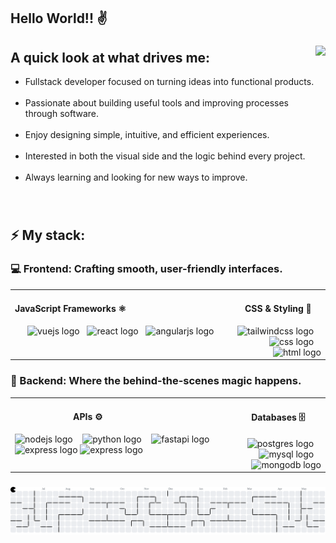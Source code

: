<h2 align="left">Hello World!! ✌️</h2>

### 

<img align="right" height="275" src="https://raw.githubusercontent.com/sempereluismi/sempereluismi/refs/heads/main/assets/patito.gif"  />

### 

<h2 align="left">A quick look at what drives me:</h2>

<ul align="left">
  <li>Fullstack developer focused on turning ideas into functional products.</li>
  <br/>
  <li>Passionate about building useful tools and improving processes through software.</li>
  <br/>
  <li>Enjoy designing simple, intuitive, and efficient experiences.</li>
  <br/>
  <li>Interested in both the visual side and the logic behind every project.</li>
  <br/>
  <li>Always learning and looking for new ways to improve.</li>
</ul>

###
<br>
<h2 align="left">⚡ My stack:</h2>

### 

<h3 align="left">💻 Frontend: Crafting smooth, user-friendly interfaces.</h3>
<table>
  <tr>
    <td valign="top" width="70%">
      <div>
        <h4>JavaScript Frameworks ⚛️</h4>
      </div>
      <div style="margin-top:5px;margin-left:20px;">
        <img src="https://skillicons.dev/icons?i=vue" height="40" alt="vuejs logo" /><img width="8" />
        <img src="https://skillicons.dev/icons?i=react" height="40" alt="react logo" /><img width="8" />
        <img src="https://skillicons.dev/icons?i=angular" height="40" alt="angularjs logo" />
      </div>
    </td>
    <td valign="top">
      <div align="center">
        <h4>CSS & Styling 🎨</h4>
      </div>
      <div align="right" style="margin-top:5px;">
        <img src="https://skillicons.dev/icons?i=tailwind" height="40" alt="tailwindcss logo" />
        <img width="8" />
        <img src="https://skillicons.dev/icons?i=css" height="40" alt="css logo" />
        <img width="8" />
        <img src="https://skillicons.dev/icons?i=html" height="40" alt="html logo" />
      </div>
    </td>
  </tr>
</table>


###

<h3 align="left">🔧 Backend: Where the behind-the-scenes magic happens.</h3>
<table>
  <tr>
    <td valign="top" width="70%">
      <div style="margin-left:93px;">
        <h4>APIs ⚙️</h4>
      </div>
      <div align="center" style="text-align:left; margin-top:5px;">
        <img src="https://skillicons.dev/icons?i=nodejs" height="40" alt="nodejs logo" />
        <img width="8" />
        <img src="https://skillicons.dev/icons?i=python" height="40" alt="python logo" />
        <img width="8" />
        <img src="https://skillicons.dev/icons?i=fastapi" height="40" alt="fastapi logo" />
        <img width="8" />
        <img src="https://skillicons.dev/icons?i=express" height="40" alt="express logo" />
        <img src="https://skillicons.dev/icons?i=django" height="40" alt="express logo" />
      </div>
    </td>
    <td valign="top">
      <div align="center">
        <h4>Databases 🗄️</h4>
      </div>
      <div align="right" style="margin-top:5px;">
        <img src="https://skillicons.dev/icons?i=postgres" height="40" alt="postgres logo" />
        <img width="8" />
        <img src="https://skillicons.dev/icons?i=mysql" height="40" alt="mysql logo" />
        <img width="8" />
        <img src="https://skillicons.dev/icons?i=mongodb" height="40" alt="mongodb logo" />
      </div>
    </td>
  </tr>
</table>

###

<picture>
  <source media="(prefers-color-scheme: dark)" srcset="https://raw.githubusercontent.com/sempereluismi/sempereluismi/output/pacman-contribution-graph-dark.svg">
  <source media="(prefers-color-scheme: light)" srcset="https://raw.githubusercontent.com/sempereluismi/sempereluismi/output/pacman-contribution-graph.svg">
  <img alt="pacman contribution graph" src="https://raw.githubusercontent.com/sempereluismi/sempereluismi/output/pacman-contribution-graph.svg">
</picture>

